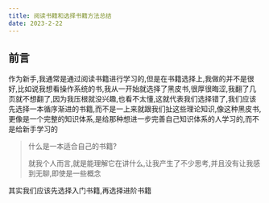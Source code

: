 ```yaml
---
title: 阅读书籍和选择书籍方法总结
date: 2023-2-22
---
```


## 前言

作为新手,我通常是通过阅读书籍进行学习的,但是在书籍选择上,我做的并不是很好,比如说我想看操作系统的书,我从一开始就选择了黑皮书,很厚很晦涩,我翻了几页就不想翻了,因为我压根就没兴趣,也看不太懂,这就代表我们选择错了,我们应该先选择一本循序渐进的书籍,而不是一上来就跟我们扯这些理论知识,像这种黑皮书,更像是一个完整的知识体系,是给那种想进一步完善自己知识体系的人学习的,而不是给新手学习的

> 什么是一本适合自己的书籍?
>
> 就我个人而言,就是能理解它在讲什么,让我产生了不少思考,并且没有让我感到无聊,即使是一些概念

其实我们应该先选择入门书籍,再选择进阶书籍